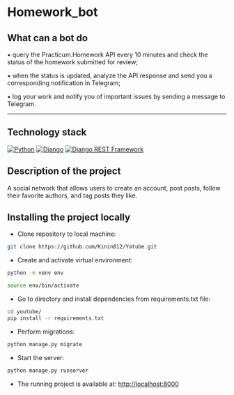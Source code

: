 # Homework_bot


## What can a bot do

• query the Practicum.Homework API every 10 minutes and check the status of the homework submitted for review;

• when the status is updated, analyze the API response and send you a corresponding notification in Telegram;

• log your work and notify you of important issues by sending a message to Telegram.

---

## Technology stack

[![Python](https://img.shields.io/badge/-Python-464646?style=flat-square&logo=Python)](https://www.python.org/)
[![Django](https://img.shields.io/badge/-Django-464646?style=flat-square&logo=Django)](https://www.djangoproject.com/)
[![Django REST Framework](https://img.shields.io/badge/-Django%20REST%20Framework-464646?style=flat-square&logo=Django%20REST%20Framework)](https://www.django-rest-framework.org/)

## Description of the project

A social network that allows users to create an account, post posts, follow their favorite authors, and tag posts they like.

## Installing the project locally

* Clone repository to local machine:
```bash
git clone https://github.com/Kinin812/Yatube.git
```

* Create and activate virtual environment:

```bash
python -m venv env
```

```bash
source env/bin/activate
```

* Go to directory and install dependencies from requirements.txt file:

```bash
cd youtube/
pip install -r requirements.txt
```

* Perform migrations:

```bash
python manage.py migrate
```

* Start the server:
```bash
python manage.py runserver
```

* The running project is available at: [http://localhost:8000](http://localhost:8000)


